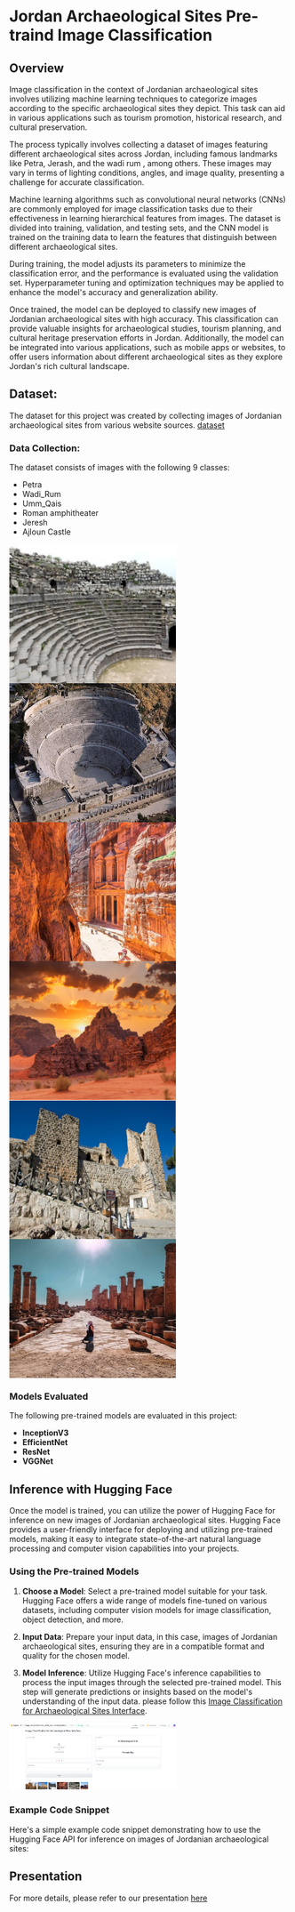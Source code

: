 # Jordan Archaeological Sites Pre-traind Image Classification 

## Overview 
Image classification in the context of Jordanian archaeological sites involves utilizing machine learning techniques to categorize images according to the specific archaeological
sites they depict. This task can aid in various applications such as tourism promotion, historical research, and cultural preservation.

The process typically involves collecting a dataset of images featuring different archaeological sites across Jordan, including famous landmarks like Petra, Jerash, and the wadi rum 
, among others. These images may vary in terms of lighting conditions, angles, and image quality, presenting a challenge for accurate classification.

Machine learning algorithms such as convolutional neural networks (CNNs) are commonly employed for image classification tasks due to their effectiveness in learning hierarchical features
from images. The dataset is divided into training, validation, and testing sets, and the CNN model is trained on the training data to learn the features that distinguish between different 
archaeological sites.

During training, the model adjusts its parameters to minimize the classification error, and the performance is evaluated using the validation set. 
Hyperparameter tuning and optimization techniques may be applied to enhance the model's accuracy and generalization ability.

Once trained, the model can be deployed to classify new images of Jordanian archaeological sites with high accuracy.
This classification can provide valuable insights for archaeological studies, tourism planning, and cultural heritage preservation efforts in Jordan. 
Additionally, the model can be integrated into various applications, such as mobile apps or websites, to offer users information about different archaeological sites as they explore Jordan's 
rich cultural landscape.



## Dataset:
The dataset for this project was created by collecting images of Jordanian archaeological sites from various website sources. [dataset](https://drive.google.com/drive/folders/1ty_T_iXx35HAuSkEgbXiOlwoLjH75jLC?usp=sharing)


### Data Collection:

The dataset consists of images with the following 9 classes:

- Petra
- Wadi_Rum
- Umm_Qais
- Roman amphitheater
- Jeresh
- Ajloun Castle
 <div style="display: flex; flex-direction: column; justify-content: space-between;">
  <img src="example/10.png" alt="Example  Image 1" width="300" height="250"/>
  <img src="example/1848e964b6aa16dbf91e5a011a32e847.png" alt="Example  Image 2" width="300" height="250"/>
  <img src="example/Screenshot_4.png" alt="Example  Image 5" width="300" height="250"/>
 </div>

<div style="display: flex; flex-direction: column; justify-content: space-between;">
  <img src="example/28.png" alt="Example  Image 3" width="300" height="250"/>
  <img src="example/2024-01-19 024910.png" alt="Example  Image 4" width="300" height="250"/>
  <img src="example/img38.png" alt="Example  Image 6" width="300" height="250"/>
</div>

### Models Evaluated
The following pre-trained models are evaluated in this project:
- **InceptionV3**
- **EfficientNet**
- **ResNet**
- **VGGNet**

## Inference with Hugging Face

Once the model is trained, you can utilize the power of Hugging Face for inference on new images of Jordanian archaeological sites. Hugging Face provides a user-friendly interface for deploying and utilizing pre-trained models, making it easy to integrate state-of-the-art natural language processing and computer vision capabilities into your projects.

### Using the Pre-trained Models

1. **Choose a Model**: Select a pre-trained model suitable for your task. Hugging Face offers a wide range of models fine-tuned on various datasets, including computer vision models for image classification, object detection, and more.

2. **Input Data**: Prepare your input data, in this case, images of Jordanian archaeological sites, ensuring they are in a compatible format and quality for the chosen model.

3. **Model Inference**: Utilize Hugging Face's inference capabilities to process the input images through the selected pre-trained model. This step will generate predictions or insights based on the model's understanding of the input data.
please follow this <a href="https://huggingface.co/spaces/trs/Image_Classification_with_pre-traind_Models">Image Classification for Archaeological Sites Interface</a>.
 <img src="example/Image Classification for Archaeological Sites Interface.png" alt="Image Classification for Archaeological Sites Interface" width="300" />

### Example Code Snippet

Here's a simple example code snippet demonstrating how to use the Hugging Face API for inference on images of Jordanian archaeological sites:

## Presentation
For more details, please refer to our presentation <a href="https://prezi.com/p/edit/rob86aji2seu/">here</a>

